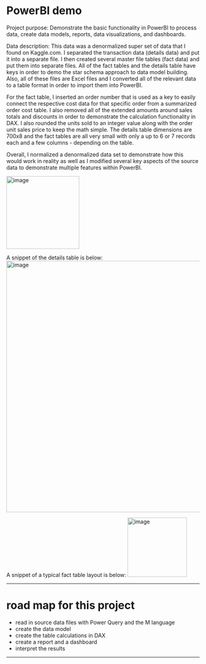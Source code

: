 # PowerBI demo

Project purpose:
Demonstrate the basic functionality in PowerBI to process data, create data models, reports, data visualizations, and dashboards. 

Data description:
This data was a denormalized super set of data that I found on Kaggle.com. I separated the transaction data (details data) and put it into a separate file. I then created several master file tables (fact data) and put them into separate files. All of the fact tables and the details table have keys in order to demo the star schema approach to data model building. Also, all of these files are Excel files and I converted all of the relevant data to a table format in order to import them into PowerBI. 

For the fact table, I inserted an order number that is used as a key to easily connect the respective cost data for that specific order from a summarized order cost table. I also removed all of the extended amounts around sales totals and discounts in order to demonstrate the calculation functionality in DAX. I also rounded the units sold to an integer value along with the order unit sales price to keep the math simple. The details table dimensions are 700x8 and the fact tables are all very small with only a up to 6 or 7 records each and a few columns - depending on the table.

Overall, I normalized a denormalized data set to demonstrate how this would work in reality as well as I modified several key aspects of the source data to demonstrate multiple features within PowerBI. 

<img width="190" alt="image" src="https://github.com/garth-c/PowerBI/assets/138831938/4da7ac15-ac6b-4ef1-948b-188c4e71d29a">

A snippet of the details table is below:
<img width="656" alt="image" src="https://github.com/garth-c/PowerBI/assets/138831938/be6cff1c-c057-4335-a4da-701fb0750372">

A snippet of a typical fact table layout is below:
<img width="155" alt="image" src="https://github.com/garth-c/PowerBI/assets/138831938/cfe2ed42-8f0a-465b-95ae-4dd1a77344be">

---------------------------------------------------------------------------------------

# road map for this project
+ read in source data files with Power Query and the M language
+ create the data model
+ create the table calculations in DAX
+ create a report and a dashboard
+ interpret the results

----------------------------------------------------------------------------------------


















